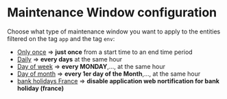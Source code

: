 # Maintenance Window configuration

Choose what type of maintenance window you want to apply to the entities filtered on the tag `app` and the tag `env`: 
- [Only once](/Maintenance-Window/deploy-onceonly-mw) => **just once** from a start time to an end time period
- [Daily](/Maintenance-Window/deploy-daily-mw)        => **every days** at the same hour
- [Day of week](/Maintenance-Window/deploy-dayofweek-mw)         => **every MONDAY**,...,  at the same hour
- [Day of month](/Maintenance-Window/deploy-dayofmonth-mw)       => **every 1er day of the Month**,...,  at the same hour
- [bank holidays France](/Maintenance-Window/template_conges_france)       => **disable application web nortification for bank holiday (france)**

